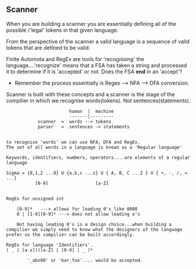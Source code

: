 ## Scanner

When you are building a scanner you are essentially defining all of the possible /'legal' tokens in that given language.

From the perspective of the scanner a valid language is a sequence of valid tokens that are defined to be valid.

Finite Automota and RegEx are tools for 'recognising' the language....'recognize' means that a FSA has taken a string and processed it to determine if it is 'accepted' or not. Does the FSA **end** in an 'accept'?

- Remember the process essentially is Regex --> NFA --> DFA conversion.

Scanner is built with these concepts and a scanner is the stage of the compilier in which we recognise words(tokens). Not sentences(statements).

```
                        human  |  machine
                        -------|---------
            scanner  =  words --> tokens
            parser   =  sentences -> statements


to recognise 'words' we can use NFA, DFA and RegEx.
The set of all words in a language is known as a 'Regular language'

Keywords, identifiers, numbers, operators....are elements of a regular language

Sigma = {0,1,2 ...9} U {a,b,c ...z} U { A, B, C ...Z } U { +, -, /, = ...}
           [0-9]                  [a-Z]


RegEx for unsigned int

    [0-9]*   ---> allows for leading 0's like 0000
    0 | [1-9][0-9]* ---> does not allow leading o's

    Not having leading 0's is a design choice...when building a compilier we simply need to know what the designers of the language prefer so the compilier can be built accordingly.

RegEx for language 'Identifiers'.
( _ | [a-z])([a-Z] | [0-9] | _ )*

        '_abn90' or 'bar_foo'.... would be accepted.

```
